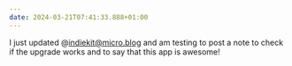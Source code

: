 ```yaml
---
date: 2024-03-21T07:41:33.888+01:00
---
```


I just updated @indiekit@micro.blog and am testing to post a note to check if the upgrade works and to say that this app is awesome!
